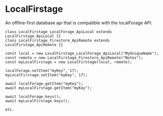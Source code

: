 # LocalFirstage

An offline-first database api that is compatible with the localForage API.

```
class LocalFirstage_LocalForage_ApiLocal extends LocalFirstage_ApiLocal {}
class LocalFirstage_Firestore_ApiRemote extends LocalFirstage_ApiRemote {}

const local = new LocalFirstage_LocalForage_ApiLocal("MyUniqueName");
const remote = new LocalFirstage_Firestore_ApiRemote("Notes");
const myLocalFirstage = new LocalFirstage(local, remote);

localForage.setItem("myKey", 17);
myLocalFirstage.setItem("myKey", 17);

await localForage.getItem("myKey");
await myLocalFirstage.getItem("myKey");

await localForage.keys();
await myLocalFirstage.keys();

etc.
```

